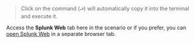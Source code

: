 > Click on the command (`⮐`) will automatically copy it into the terminal and execute it.

Access the **Splunk Web** tab here in the scenario or if you prefer, you can [open Splunk Web](https://[[HOST_SUBDOMAIN]]-8000-[[KATACODA_HOST]].environments.katacoda.com/) in a separate browser tab.
